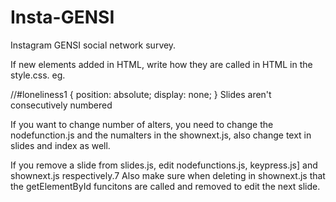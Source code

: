 # Insta-GENSI
Instagram GENSI social network survey.

If new elements added in HTML, write how they are called in HTML in the style.css. eg.

//#loneliness1 {
  position: absolute;
  display: none;
}
Slides aren't consecutively numbered

If you want to change number of alters, you need to change the nodefunction.js and the numalters in the shownext.js, also change text in slides and index as well.

If you remove a slide from slides.js, edit nodefunctions.js, keypress.js] and shownext.js respectively.7
Also make sure when deleting in shownext.js that the getElementById funcitons are called and removed to edit the next slide.
